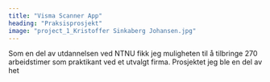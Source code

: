 ```yaml
---
title: "Visma Scanner App"
heading: "Praksisprosjekt"
image: "project_1_Kristoffer Sinkaberg Johansen.jpg"
---
```


Som en del av utdannelsen ved NTNU fikk jeg muligheten til å tilbringe 270 arbeidstimer som praktikant ved et utvalgt firma. Prosjektet jeg ble en del av het
